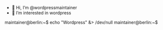- 👋 Hi, I’m @wordpressmaintainer
- 👀 I’m interested in wordpress

maintainer@berlin:~$ echo "Wordpress" &> /dev/null
maintainer@berlin:~$ 

<!---
wordpressmaintainer/wordpressmaintainer is a ✨ special ✨ repository because its `README.md` (this file) appears on your GitHub profile.
You can click the Preview link to take a look at your changes.
--->
